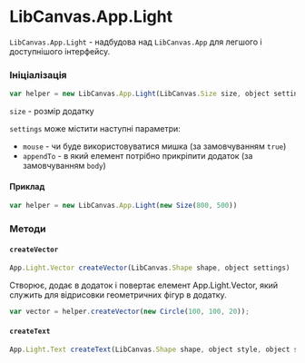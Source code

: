 # LibCanvas.App.Light

`LibCanvas.App.Light` - надбудова над `LibCanvas.App` для легшого і доступнішого інтерфейсу.

### Ініціалізація

```js
var helper = new LibCanvas.App.Light(LibCanvas.Size size, object settings)
```

`size` - розмір додатку

`settings` може містити наступні параметри:

* `mouse` - чи буде використовуватися мишка (за замовчуванням `true`)
* `appendTo` - в який елемент потрібно прикріпити додаток (за замовчуванням `body`)

#### Приклад

```js
var helper = new LibCanvas.App.Light(new Size(800, 500))
```

### Методи

#### `createVector`

```js
App.Light.Vector createVector(LibCanvas.Shape shape, object settings)
```

Створює, додає в додаток і повертає елемент App.Light.Vector, який служить для відрисовки геометричних фігур в додатку.

```js
var vector = helper.createVector(new Circle(100, 100, 20));
```

#### `createText`

```js
App.Light.Text createText(LibCanvas.Shape shape, object style, object settings)
```

